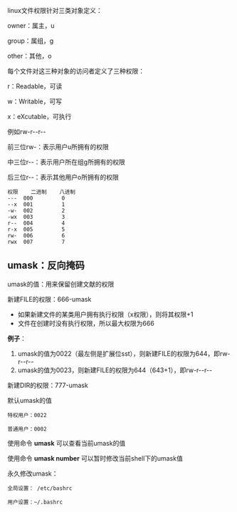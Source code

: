 linux文件权限针对三类对象定义：

owner：属主，u

group：属组，g

other：其他，o

每个文件对这三种对象的访问者定义了三种权限：

r：Readable，可读

w：Writable，可写

x：eXcutable，可执行

例如rw-r--r--

前三位rw-：表示用户u所拥有的权限

中三位r--：表示用户所在组g所拥有的权限

后三位r--：表示其他用户o所拥有的权限

```
权限    二进制    八进制
---	 000	     0
--x	 001	     1
-w-	 002 	     2
-wx	 003	     3
r--	 004	     4
r-x	 005	     5
rw-	 006	     6
rwx	 007	     7
```

## umask：反向掩码
umask的值：用来保留创建文献的权限

新建FILE的权限：666-umask
* 如果新建文件的某类用户拥有执行权限（x权限），则将其权限+1
* 文件在创建时没有执行权限，所以最大权限为666

**例子**：
1. umask的值为0022（最左侧是扩展位sst），则新建FILE的权限为644，即rw-r--r--
2. umask的值为0023，则新建FILE的权限为644（643+1），即rw-r--r--

新建DIR的权限：777-umask

默认umask的值

	特权用户：0022

	普通用户：0002

使用命令 **umask** 可以查看当前umask的值

使用命令 **umask number** 可以暂时修改当前shell下的umask值

永久修改umask：

	全局设置： /etc/bashrc

	用户设置：~/.bashrc
